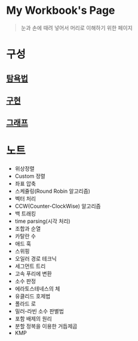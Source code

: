 # My Workbook's Page
> 눈과 손에 때려 넣어서 머리로 이해하기 위한 페이지

# 구성
## [탐욕법](https://github.com/InSeong-So/Algorithm/tree/master/workbook/a.greedy)

## [구현](https://github.com/InSeong-So/Algorithm/tree/master/workbook/b.implementation)

## [그래프](https://github.com/InSeong-So/Algorithm/tree/master/workbook/c.graph)

# 노트
- 위상정렬
- Custom 정렬
- 좌표 압축
- 스케쥴링(Round Robin 알고리즘)
- 벡터 처리
- CCW(Counter-ClockWise) 알고리즘
- 백 트래킹
- time parsing(시각 처리)
- 조합과 순열
- 카탈란 수
- 애드 훅
- 스위핑
- 오일러 경로 테크닉
- 세그먼트 트리
- 고속 푸리에 변환
- 소수 판정
- 에라토스테네스의 체
- 유클리드 호제법
- 폴라드 로
- 밀러-라빈 소수 판별법
- 포함 배제의 원리
- 분할 정복을 이용한 거듭제곱
- KMP